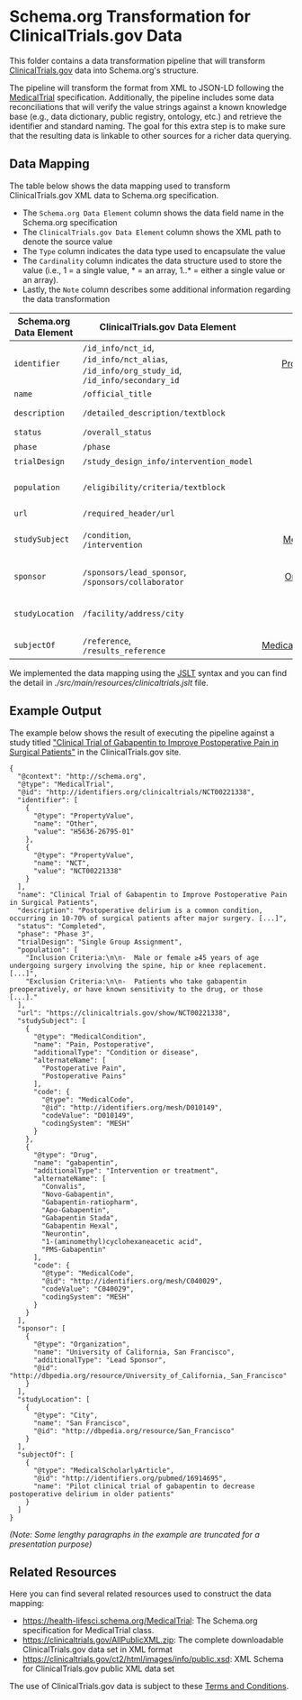 # Schema.org Transformation for ClinicalTrials.gov Data

This folder contains a data transformation pipeline that will transform [ClinicalTrials.gov](https://clinicaltrials.gov/) data into Schema.org's structure.

The pipeline will transform the format from XML to JSON-LD following the [MedicalTrial](https://health-lifesci.schema.org/MedicalTrial) specification. Additionally, the pipeline includes some data reconciliations that will verify the value strings against a known knowledge base (e.g., data dictionary, public registry, ontology, etc.) and retrieve the identifier and standard naming. The goal for this extra step is to make sure that the resulting data is linkable to other sources for a richer data querying.

## Data Mapping

The table below shows the data mapping used to transform ClinicalTrials.gov XML data to Schema.org specification.
* The `Schema.org Data Element` column shows the data field name in the Schema.org specification
* The `ClinicalTrials.gov Data Element` column shows the XML path to denote the source value
* The `Type` column indicates the data type used to encapsulate the value
* The `Cardinality` column indicates the data structure used to store the value (i.e., 1 = a single value, * = an array, 1..* = either a single value or an array).
* Lastly, the `Note` column describes some additional information regarding the data transformation

| Schema.org Data Element | ClinicalTrials.gov Data Element | Type | Cardinality | Notes
--- | --- | :---: | :---: | ---
`identifier` | `/id_info/nct_id`,<br/>`/id_info/nct_alias`,<br/>`/id_info/org_study_id`,<br/>`/id_info/secondary_id` | [PropertyValue](https://schema.org/PropertyValue) | * |
`name` | `/official_title` | String | 1 | `/brief_title` (Alternative)
`description` | `/detailed_description/textblock` | String | 1 | `/brief_summary/textblock` (Alternative)
`status` | `/overall_status` | String | 1 |
`phase` | `/phase` | String | 1 |
`trialDesign` | `/study_design_info/intervention_model` | String | 1 |
`population` | `/eligibility/criteria/textblock` | String | 1..* | The pipeline will try to separate the inclusion and exclusion criteria
`url` | `/required_header/url` | URL | 1 |
`studySubject` | `/condition`,<br/>`/intervention` | [MedicalEntity](https://health-lifesci.schema.org/MedicalEntity) | * | Entity reconciliation was used to get the medical code via [BioPortal service](http://data.bioontology.org/documentation#nav_search)
`sponsor` | `/sponsors/lead_sponsor`,<br/>`/sponsors/collaborator` | [Organization](https://schema.org/Organization) | * | Entity reconciliation was used to get the entity id via [Dbpedia service](https://wiki.dbpedia.org/lookup)
`studyLocation` | `/facility/address/city` | [City](https://schema.org/City) | * | Entity reconciliation was used to get the entity id via [Dbpedia service](https://wiki.dbpedia.org/lookup)
`subjectOf` | `/reference`,<br/>`/results_reference` | [MedicalScholarlyArticle](https://health-lifesci.schema.org/MedicalScholarlyArticle) | * | Linkable to PubMed data set

We implemented the data mapping using the [JSLT](https://github.com/schibsted/jslt) syntax and you can find the detail in _./src/main/resources/clinicaltrials.jslt_ file.

## Example Output

The example below shows the result of executing the pipeline against a study titled ["Clinical Trial of Gabapentin to Improve Postoperative Pain in Surgical Patients"](https://clinicaltrials.gov/ct2/show/NCT00221338) in the ClinicalTrials.gov site.
```
{
  "@context": "http://schema.org",
  "@type": "MedicalTrial",
  "@id": "http://identifiers.org/clinicaltrials/NCT00221338",
  "identifier": [
    {
      "@type": "PropertyValue",
      "name": "Other",
      "value": "H5636-26795-01"
    },
    {
      "@type": "PropertyValue",
      "name": "NCT",
      "value": "NCT00221338"
    }
  ],
  "name": "Clinical Trial of Gabapentin to Improve Postoperative Pain in Surgical Patients",
  "description": "Postoperative delirium is a common condition, occurring in 10-70% of surgical patients after major surgery. [...]",
  "status": "Completed",
  "phase": "Phase 3",
  "trialDesign": "Single Group Assignment",
  "population": [
    "Inclusion Criteria:\n\n-  Male or female ≥45 years of age undergoing surgery involving the spine, hip or knee replacement. [...]",
    "Exclusion Criteria:\n\n-  Patients who take gabapentin preoperatively, or have known sensitivity to the drug, or those [...]."
  ],
  "url": "https://clinicaltrials.gov/show/NCT00221338",
  "studySubject": [
    {
      "@type": "MedicalCondition",
      "name": "Pain, Postoperative",
      "additionalType": "Condition or disease",
      "alternateName": [
        "Postoperative Pain",
        "Postoperative Pains"
      ],
      "code": {
        "@type": "MedicalCode",
        "@id": "http://identifiers.org/mesh/D010149",
        "codeValue": "D010149",
        "codingSystem": "MESH"
      }
    },
    {
      "@type": "Drug",
      "name": "gabapentin",
      "additionalType": "Intervention or treatment",
      "alternateName": [
        "Convalis",
        "Novo-Gabapentin",
        "Gabapentin-ratiopharm",
        "Apo-Gabapentin",
        "Gabapentin Stada",
        "Gabapentin Hexal",
        "Neurontin",
        "1-(aminomethyl)cyclohexaneacetic acid",
        "PMS-Gabapentin"
      ],
      "code": {
        "@type": "MedicalCode",
        "@id": "http://identifiers.org/mesh/C040029",
        "codeValue": "C040029",
        "codingSystem": "MESH"
      }
    }
  ],
  "sponsor": [
    {
      "@type": "Organization",
      "name": "University of California, San Francisco",
      "additionalType": "Lead Sponsor",
      "@id": "http://dbpedia.org/resource/University_of_California,_San_Francisco"
    }
  ],
  "studyLocation": [
    {
      "@type": "City",
      "name": "San Francisco",
      "@id": "http://dbpedia.org/resource/San_Francisco"
    }
  ],
  "subjectOf": [
    {
      "@type": "MedicalScholarlyArticle",
      "@id": "http://identifiers.org/pubmed/16914695",
      "name": "Pilot clinical trial of gabapentin to decrease postoperative delirium in older patients"
    }
  ]
}
```
_(Note: Some lengthy paragraphs in the example are truncated for a presentation purpose)_

## Related Resources

Here you can find several related resources used to construct the data mapping:
* https://health-lifesci.schema.org/MedicalTrial: The Schema.org specification for MedicalTrial class.
* https://clinicaltrials.gov/AllPublicXML.zip: The complete downloadable ClinicalTrials.gov data set in XML format
* https://clinicaltrials.gov/ct2/html/images/info/public.xsd: XML Schema for ClinicalTrials.gov public XML data set

The use of ClinicalTrials.gov data is subject to these [Terms and Conditions](https://clinicaltrials.gov/ct2/about-site/terms-conditions).

